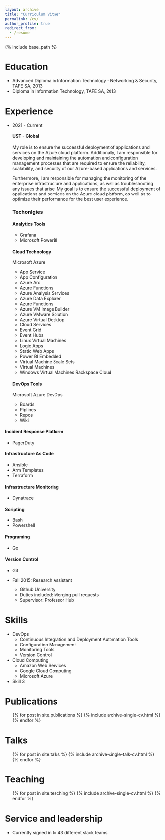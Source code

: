 ```yaml
---
layout: archive
title: "Curriculum Vitae"
permalink: /cv/
author_profile: true
redirect_from:
  - /resume
---
```


{% include base_path %}

Education
======
* Advanced Diploma in Information Technology - Networking & Security, TAFE SA,  2013
* Diploma in Information Technology, TAFE SA, 2013

Experience
======
* 2021 - Current 
  #### UST - Global 
  My role is to ensure the successful deployment of applications and services on the Azure cloud platform. Additionally, I am responsible for developing and maintaining the automation and      configuration management processes that are required to ensure the reliability, scalability, and security of our Azure-based applications and services.

  Furthermore, I am responsible for managing the monitoring of the enterprise infrastructure and applications, as well as troubleshooting any issues that arise. My goal is to ensure the successful deployment of applications and services on the Azure cloud platform, as well as to optimize their performance for the best user experience.
  ### Techonlgies 
  #### Analytics Tools
  * Grafana
  * Microsoft PowerBI
  #### Cloud Technology
  Microsoft Azure
  * App Service
  * App Configuration
  * Azure Arc
  * Azure Functions
  * Azure Analysis Services
  * Azure Data Explorer
  * Azure Functions
  * Azure VM Image Builder
  * Azure VMware Solution
  * Azure Virtual Desktop
  * Cloud Services
  * Event Grid
  * Event Hubs
  * Linux Virtual Machines
  * Logic Apps
  * Static Web Apps
  * Power BI Embedded
  * Virtual Machine Scale Sets
  * Virtual Machines
  * Windows Virtual Machines
  Rackspace Cloud
  #### DevOps Tools
  Microsoft Azure DevOps
   * Boards
   * Piplines
   * Repos
   * Wiki
#### Incident Response Platform
   * PagerDuty
#### Infrastructure As Code
   * Ansible
   * Arm Templates
   * Terraform
#### Infrastructure Monitoring
   * Dynatrace   
#### Scripting
   * Bash
   * Powershell 
#### Programing
   * Go 
#### Version Control
   * Git 

* Fall 2015: Research Assistant
  * Github University
  * Duties included: Merging pull requests
  * Supervisor: Professor Hub
  
Skills
======
* DevOps
  * Continuous Integration and Deployment Automation Tools
  * Configuration Management
  * Monitoring Tools
  * Version Control
* Cloud Computing
  * Amazon Web Services
  * Google Cloud Computing
  * Microsoft Azure
* Skill 3

Publications
======
  <ul>{% for post in site.publications %}
    {% include archive-single-cv.html %}
  {% endfor %}</ul>
  
Talks
======
  <ul>{% for post in site.talks %}
    {% include archive-single-talk-cv.html %}
  {% endfor %}</ul>
  
Teaching
======
  <ul>{% for post in site.teaching %}
    {% include archive-single-cv.html %}
  {% endfor %}</ul>
  
Service and leadership
======
* Currently signed in to 43 different slack teams
